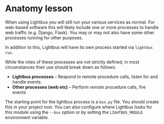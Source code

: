 # Anatomy lesson

When using Lightbus you will still run your various services
as normal. For web-based software this will likely include one or more
processes to handle web traffic (e.g. Django, Flask).
You may or may not also have some other processes running for other purposes.

In addition to this, Lightbus will have its own process started via
`lightbus run`.

While the roles of these processes are not strictly defined, in most
circumstances their use should break down as follows:

* **Lightbus processes** – Respond to remote procedure calls, listen for
  and handle events.
* **Other processes (web etc)** – Perform remote procedure calls, fire events

The starting point for the lightbus process is a `bus.py` file. You
should create this in your project root. You can also configure
where Lightbus looks for this module using the `--bus` option or
by setting the `LIGHTBUS_MODULE` environment variable.
